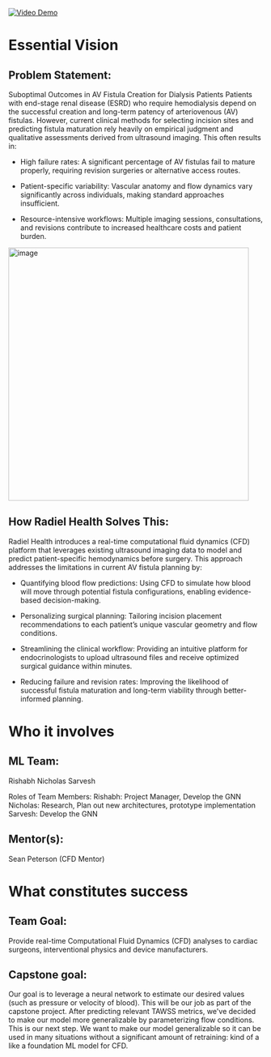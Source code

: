 [![Video Demo](https://img.youtube.com/vi/jNJTqcFjKK4/hqdefault.jpg)](https://youtu.be/jNJTqcFjKK4)

# Essential Vision
## Problem Statement:
Suboptimal Outcomes in AV Fistula Creation for Dialysis Patients
Patients with end-stage renal disease (ESRD) who require hemodialysis depend on the successful creation and long-term patency of arteriovenous (AV) fistulas. However, current clinical methods for selecting incision sites and predicting fistula maturation rely heavily on empirical judgment and qualitative assessments derived from ultrasound imaging. This often results in:
- High failure rates: A significant percentage of AV fistulas fail to mature properly, requiring revision surgeries or alternative access routes.

- Patient-specific variability: Vascular anatomy and flow dynamics vary significantly across individuals, making standard approaches insufficient.

- Resource-intensive workflows: Multiple imaging sessions, consultations, and revisions contribute to increased healthcare costs and patient burden.

<img width="475" height="500" alt="image" src="https://github.com/user-attachments/assets/90975508-4e44-4e00-a56f-a7365e1b0c36" />

## How Radiel Health Solves This:
Radiel Health introduces a real-time computational fluid dynamics (CFD) platform that leverages existing ultrasound imaging data to model and predict patient-specific hemodynamics before surgery. This approach addresses the limitations in current AV fistula planning by:
- Quantifying blood flow predictions: Using CFD to simulate how blood will move through potential fistula configurations, enabling evidence-based decision-making.

- Personalizing surgical planning: Tailoring incision placement recommendations to each patient’s unique vascular geometry and flow conditions.

- Streamlining the clinical workflow: Providing an intuitive platform for endocrinologists to upload ultrasound files and receive optimized surgical guidance within minutes.

- Reducing failure and revision rates: Improving the likelihood of successful fistula maturation and long-term viability through better-informed planning.

# Who it involves

## ML Team:
Rishabh
Nicholas
Sarvesh

Roles of Team Members:
Rishabh: Project Manager, Develop the GNN
Nicholas: Research, Plan out new architectures, prototype implementation
Sarvesh: Develop the GNN


## Mentor(s):
Sean Peterson (CFD Mentor)

# What constitutes success
## Team Goal:
Provide real-time Computational Fluid Dynamics (CFD) analyses to cardiac surgeons, interventional physics and device manufacturers.
## Capstone goal:
Our goal is to leverage a neural network to estimate our desired values (such as pressure or velocity of blood). This will be our job as part of the capstone project.
After predicting relevant TAWSS metrics, we've decided to make our model more generalizable by parameterizing flow conditions. This is our next step. We want to make
our model generalizable so it can be used in many situations without a significant amount of retraining: kind of a like a foundation ML model for CFD.
